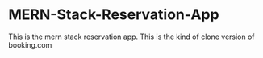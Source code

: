 # MERN-Stack-Reservation-App
This is the mern stack reservation app. This is the kind of clone version of booking.com
